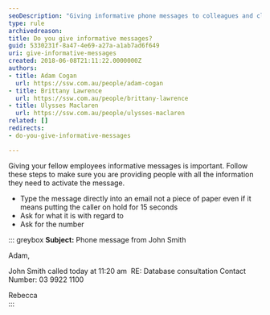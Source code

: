 ```yaml
---
seoDescription: "Giving informative phone messages to colleagues and clients efficiently with clear subject lines and essential details such as caller name, time, and contact information."
type: rule
archivedreason: 
title: Do you give informative messages?
guid: 5330231f-8a47-4e69-a27a-a1ab7ad6f649
uri: give-informative-messages
created: 2018-06-08T21:11:22.0000000Z
authors:
- title: Adam Cogan
  url: https://ssw.com.au/people/adam-cogan
- title: Brittany Lawrence
  url: https://ssw.com.au/people/brittany-lawrence
- title: Ulysses Maclaren
  url: https://ssw.com.au/people/ulysses-maclaren
related: []
redirects:
- do-you-give-informative-messages

---
```


Giving your fellow employees informative messages is important. Follow these steps to make sure you are providing people with all the information they need to activate the message.

* Type the message directly into an email not a piece of paper even if it means putting the caller on hold for 15 seconds
* Ask for what it is with regard to
* Ask for the number


<!--endintro-->


::: greybox
 **Subject:** Phone message from John Smith

Adam,

John Smith called today at 11:20 am 
RE: Database consultation
Contact Number: 03 9922 1100

Rebecca  
:::
